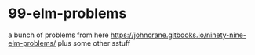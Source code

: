 # 99-elm-problems
a bunch of problems from here https://johncrane.gitbooks.io/ninety-nine-elm-problems/
plus some other sstuff
